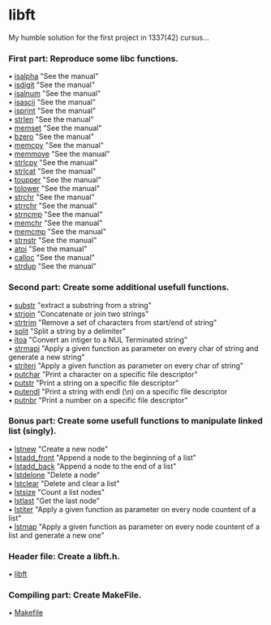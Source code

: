 # libft
My humble solution for the first project in 1337(42) cursus...

### First part:     Reproduce some libc functions.
• [isalpha](https://github.com/anass-nam/libft/blob/main/ft_isalpha.c)            "See the manual"<br />
• [isdigit](https://github.com/anass-nam/libft/blob/main/ft_isdigit.c)            "See the manual"<br />
• [isalnum](https://github.com/anass-nam/libft/blob/main/ft_isalnum.c)            "See the manual"<br />
• [isascii](https://github.com/anass-nam/libft/blob/main/ft_isascii.c)            "See the manual"<br />
• [isprint](https://github.com/anass-nam/libft/blob/main/ft_isprint.c)            "See the manual"<br />
• [strlen](https://github.com/anass-nam/libft/blob/main/ft_strlen.c)              "See the manual"<br />
• [memset](https://github.com/anass-nam/libft/blob/main/ft_memset.c)              "See the manual"<br />
• [bzero](https://github.com/anass-nam/libft/blob/main/ft_bzero.c)                "See the manual"<br />
• [memcpy](https://github.com/anass-nam/libft/blob/main/ft_memcpy.c)              "See the manual"<br />
• [memmove](https://github.com/anass-nam/libft/blob/main/ft_memmove.c)            "See the manual"<br />
• [strlcpy](https://github.com/anass-nam/libft/blob/main/ft_strlcpy.c)            "See the manual"<br />
• [strlcat](https://github.com/anass-nam/libft/blob/main/ft_strlcat.c)            "See the manual"<br />
• [toupper](https://github.com/anass-nam/libft/blob/main/ft_toupper.c)            "See the manual"<br />
• [tolower](https://github.com/anass-nam/libft/blob/main/ft_tolower.c)            "See the manual"<br />
• [strchr](https://github.com/anass-nam/libft/blob/main/ft_strchr.c)              "See the manual"<br />
• [strrchr](https://github.com/anass-nam/libft/blob/main/ft_strrchr.c)            "See the manual"<br />
• [strncmp](https://github.com/anass-nam/libft/blob/main/ft_strncmp.c)            "See the manual"<br />
• [memchr](https://github.com/anass-nam/libft/blob/main/ft_memchr.c)              "See the manual"<br />
• [memcmp](https://github.com/anass-nam/libft/blob/main/ft_memcmp.c)              "See the manual"<br />
• [strnstr](https://github.com/anass-nam/libft/blob/main/ft_strnstr.c)            "See the manual"<br />
• [atoi](https://github.com/anass-nam/libft/blob/main/ft_atoi.c)                  "See the manual"<br />
• [calloc](https://github.com/anass-nam/libft/blob/main/ft_calloc.c)              "See the manual"<br />
• [strdup](https://github.com/anass-nam/libft/blob/main/ft_strdup.c)              "See the manual"<br />
### Second part:    Create some additional usefull functions.
• [substr](https://github.com/anass-nam/libft/blob/main/ft_substr.c)              "extract a substring from a string"<br />
• [strjoin](https://github.com/anass-nam/libft/blob/main/ft_strjoin.c)            "Concatenate or join two strings"<br />
• [strtrim](https://github.com/anass-nam/libft/blob/main/ft_strtrim.c)            "Remove a set of characters from start/end of string"<br />
• [split](https://github.com/anass-nam/libft/blob/main/ft_split.c)                "Split a string by a delimiter"<br />
• [itoa](https://github.com/anass-nam/libft/blob/main/ft_itoa.c)                  "Convert an intiger to a NUL Terminated string"<br />
• [strmapi](https://github.com/anass-nam/libft/blob/main/ft_strmapi.c)            "Apply a given function as parameter on every char of string and generate a new string"<br />
• [striteri](https://github.com/anass-nam/libft/blob/main/ft_striteri.c)          "Apply a given function as parameter on every char of string"<br />
• [putchar](https://github.com/anass-nam/libft/blob/main/ft_putchar_fd.c)         "Print a character on a specific file descriptor"<br />
• [putstr](https://github.com/anass-nam/libft/blob/main/ft_putstr_fd.c)           "Print a string on a specific file descriptor"<br />
• [putendl](https://github.com/anass-nam/libft/blob/main/ft_putendl_fd.c)         "Print a string with endl (\\n) on a specific file descriptor<br />
• [putnbr](https://github.com/anass-nam/libft/blob/main/ft_putnbr_fd.c)           "Print a number on a specific file descriptor"<br />
### Bonus part:     Create some usefull functions to manipulate linked list (singly).
• [lstnew](https://github.com/anass-nam/libft/blob/main/ft_lstnew.c)              "Create a new node"<br />
• [lstadd_front](https://github.com/anass-nam/libft/blob/main/ft_lstadd_front.c)  "Append a node to the beginning of a list"<br />
• [lstadd_back](https://github.com/anass-nam/libft/blob/main/ft_lstadd_back.c)    "Append a node to the end of a list"<br />
• [lstdelone](https://github.com/anass-nam/libft/blob/main/ft_lstdelone.c)        "Delete a node"<br />
• [lstclear](https://github.com/anass-nam/libft/blob/main/ft_lstclear.c)          "Delete and clear a list"<br />
• [lstsize](https://github.com/anass-nam/libft/blob/main/ft_lstsize.c)            "Count a list nodes"<br />
• [lstlast](https://github.com/anass-nam/libft/blob/main/ft_lstlast.c)            "Get the last node"<br />
• [lstiter](https://github.com/anass-nam/libft/blob/main/ft_lstiter.c)            "Apply a given function as parameter on every node countent of a list"<br />
• [lstmap](https://github.com/anass-nam/libft/blob/main/ft_lstmap.c)              "Apply a given function as parameter on every node countent of a list and generate a new one"<br />
### Header file:    Create a libft.h.
• [libft](https://github.com/anass-nam/libft/blob/main/libft.h) <br />
### Compiling part:     Create MakeFile.
• [Makefile](https://github.com/anass-nam/libft/blob/main/Makefile) <br />
